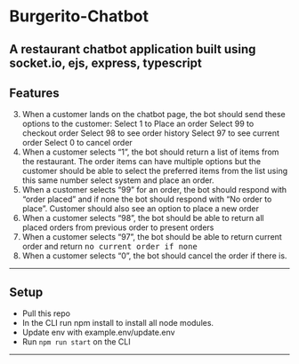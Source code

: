 # Burgerito-Chatbot
A restaurant chatbot application built using socket.io, ejs, express, typescript
---
## Features
3. When a customer lands on the chatbot page, the bot should send these options to the customer:
Select 1 to Place an order
Select 99 to checkout order
Select 98 to see order history
Select 97 to see current order
Select 0 to cancel order
4. When a customer selects “1”, the bot should return a list of items from the restaurant. The order items can have multiple options but the customer should be able to select the preferred items from the list using this same number select system and place an order.
5. When a customer selects “99” for an order, the bot should respond with “order placed” and if none the bot should respond with “No order to place”. Customer should also see an option to place a new order
6. When a customer selects “98”, the bot should be able to return all placed orders from previous order to present orders
7. When a customer selects “97”, the bot should be able to return current order and return <kbd>no current order<kbd> if none
8. When a customer selects “0”, the bot should cancel the order if there is.

---
## Setup
- Pull this repo
- In the CLI run npm install to install all node modules.
- Update env with example.env/update.env
- Run `npm run start` on the CLI
---
